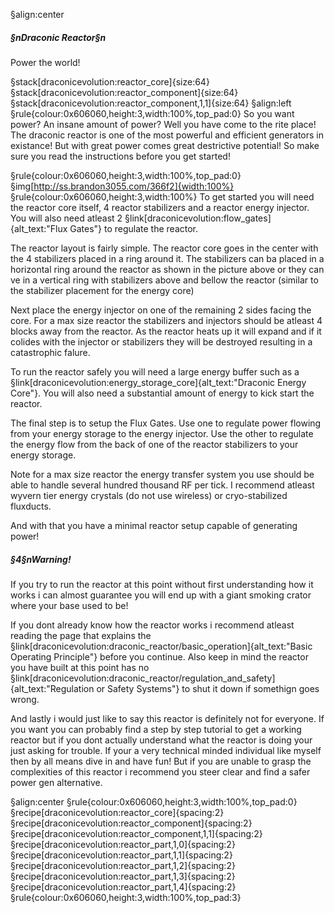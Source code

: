 §align:center
##### §nDraconic Reactor§n
Power the world!

§stack[draconicevolution:reactor_core]{size:64} §stack[draconicevolution:reactor_component]{size:64} §stack[draconicevolution:reactor_component,1,1]{size:64}
§align:left
§rule{colour:0x606060,height:3,width:100%,top_pad:0}
So you want power? An insane amount of power? Well you have come to the rite place! The draconic reactor is one of the most powerful and efficient generators in existance! But with great power comes great destrictive potential! So make sure you read the instructions before you get started!

§rule{colour:0x606060,height:3,width:100%,top_pad:0}
§img[http://ss.brandon3055.com/366f2]{width:100%}
§rule{colour:0x606060,height:3,width:100%}
To get started you will need the reactor core itself, 4 reactor stabilizers and a reactor energy injector. You will also need atleast 2 §link[draconicevolution:flow_gates]{alt_text:"Flux Gates"} to regulate the reactor.

The reactor layout is fairly simple. The reactor core goes in the center with the 4 stabilizers placed in a ring around it. The stabilizers can ba placed in a horizontal ring around the reactor as shown in the picture above or they can ve in a vertical ring with stabilizers above and bellow the reactor (similar to the stabilizer placement for the energy core)

Next place the energy injector on one of the remaining 2 sides facing the core. For a max size reactor the stabilizers and injectors should be atleast 4 blocks away from the reactor. As the reactor heats up it will expand and if it colides with the injector or stabilizers they will be destroyed resulting in a catastrophic falure.

To run the reactor safely you will need a large energy buffer such as a §link[draconicevolution:energy_storage_core]{alt_text:"Draconic Energy Core"}. You will also need a substantial amount of energy to kick start the reactor.

The final step is to setup the Flux Gates. Use one to regulate power flowing from your energy storage to the energy injector. Use the other to regulate the energy flow from the back of one of the reactor stabilizers to your energy storage. 

Note for a max size reactor the energy transfer system you use should be able to handle several hundred thousand RF per tick. I recommend atleast wyvern tier energy crystals (do not use wireless) or cryo-stabilized fluxducts.

And with that you have a minimal reactor setup capable of generating power!

##### §4§nWarning!
If you try to run the reactor at this point without first understanding how it works i can almost guarantee you will end up with a giant smoking crator where your base used to be!

If you dont already know how the reactor works i recommend atleast reading the page that explains the §link[draconicevolution:draconic_reactor/basic_operation]{alt_text:"Basic Operating Principle"} before you continue. Also keep in mind the reactor you have built at this point has no §link[draconicevolution:draconic_reactor/regulation_and_safety]{alt_text:"Regulation or Safety Systems"} to shut it down if somethign goes wrong.

And lastly i would just like to say this reactor is definitely not for everyone. If you want you can probably find a step by step tutorial to get a working reactor but if you dont actually understand what the reactor is doing your just asking for trouble. If your a very technical minded individual like myself then by all means dive in and have fun! But if you are unable to grasp the complexities of this reactor i recommend you steer clear and find a safer power gen alternative.

§align:center
§rule{colour:0x606060,height:3,width:100%,top_pad:0}
§recipe[draconicevolution:reactor_core]{spacing:2}§recipe[draconicevolution:reactor_component]{spacing:2}§recipe[draconicevolution:reactor_component,1,1]{spacing:2}
§recipe[draconicevolution:reactor_part,1,0]{spacing:2}§recipe[draconicevolution:reactor_part,1,1]{spacing:2}§recipe[draconicevolution:reactor_part,1,2]{spacing:2}§recipe[draconicevolution:reactor_part,1,3]{spacing:2}§recipe[draconicevolution:reactor_part,1,4]{spacing:2}
§rule{colour:0x606060,height:3,width:100%,top_pad:3}